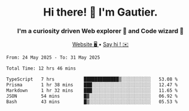 <h1 align="center">Hi there! 👋 I'm Gautier.</h1>
<h3 align="center">I'm a curiosity driven Web explorer 🚀 and Code wizard 🧙</h3>

<p align="center">
  <a href="https://xisabla.github.io/">Website 🖥️ </a> •
  <a href="mailto:xisabla.dev@gmail.com">Say hi ! ✉️</a>
</p>

<!--START_SECTION:waka-->

```txt
From: 24 May 2025 - To: 31 May 2025

Total Time: 12 hrs 46 mins

TypeScript   7 hrs           █████████████▒░░░░░░░░░░░   53.08 %
Prisma       1 hr 38 mins    ███░░░░░░░░░░░░░░░░░░░░░░   12.47 %
Markdown     1 hr 32 mins    ███░░░░░░░░░░░░░░░░░░░░░░   11.65 %
JSON         54 mins         █▓░░░░░░░░░░░░░░░░░░░░░░░   06.92 %
Bash         43 mins         █▒░░░░░░░░░░░░░░░░░░░░░░░   05.53 %
```

<!--END_SECTION:waka-->
